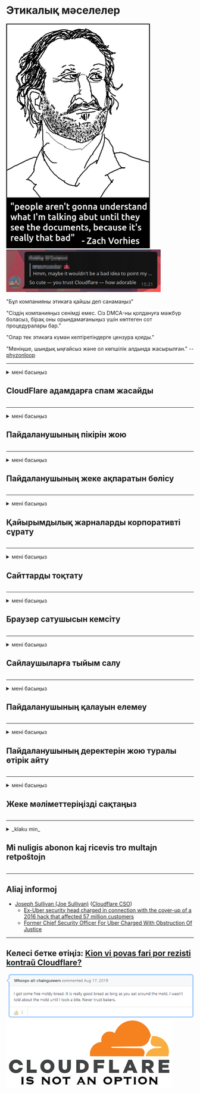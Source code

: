 # Этикалық мәселелер

![](../image/itsreallythatbad.jpg)
![](../image/telegram/c81238387627b4bfd3dcd60f56d41626.jpg)

"Бұл компанияны этикаға қайшы деп санамаңыз"

"Сіздің компанияңыз сенімді емес. Сіз DMCA-ны қолдануға мәжбүр боласыз, бірақ оны орындамағаныңыз үшін көптеген сот процедуралары бар."

"Олар тек этикаға күмән келтіретіндерге цензура қояды."

"Меніңше, шындық ыңғайсыз және ол көпшілік алдында жасырылған."  -- [phyzonloop](https://twitter.com/phyzonloop)


---


<details>
<summary>мені басыңыз

## CloudFlare адамдарға спам жасайды
</summary>


Cloudflare бұлттық емес пайдаланушыларға спам хаттарын жіберуде.

- Тек тіркелген абоненттерге электрондық пошталарды жіберіңіз
- Пайдаланушы «тоқта» десе, электрондық поштаны жіберуді доғарыңыз

Бұл қарапайым. Бірақ Cloudflare бәрібір.
Cloudflare олардың қызметін пайдалану барлық спамерлерді немесе шабуылдаушыларды тоқтата алады дейді.
Cloudflare-ді іске қоспай-ақ қалай тоқтата аламыз?


| 🖼 | 🖼 |
| --- | --- |
| ![](../image/cfspam01.jpg) | ![](../image/cfspam03.jpg) |
| ![](../image/cfspam02.jpg) | ![](../image/cfspambrittany.jpg)<br>![](../image/cfspamtwtr.jpg) |

</details>

---

<details>
<summary>мені басыңыз

## Пайдаланушының пікірін жою
</summary>


Cloudflare цензурасы теріс пікірлер.
Егер сіз Twitter-де Cloudflare-ге қарсы мәтін жарияласаңыз, сізде Cloudflare қызметкерінен «Жоқ, олай емес» хабарламасы бар жауап алуға мүмкіндік бар.
Егер сіз кез-келген шолу сайтына теріс пікір қалдырсаңыз, олар оны цензурадан өткізуге тырысады.


| 🖼 | 🖼 |
| --- | --- |
| ![](../image/cfcenrev_01.jpg)<br>![](../image/cfcenrev_02.jpg) | ![](../image/cfcenrev_03.jpg) |

</details>

---

<details>
<summary>мені басыңыз

## Пайдаланушының жеке ақпаратын бөлісу
</summary>


Cloudflare-де жаппай қысым көрсету проблемасы бар.
Cloudflare орналастырылған сайттарға шағымданатындардың жеке ақпараттарымен бөліседі.
Олар кейде сізден шынайы куәлігіңізді көрсетуіңізді сұрайды.
Егер сізді қорлау, шабуылдау, лақтыру немесе өлтіруді қаламасаңыз, Cloudflared веб-сайттарынан аулақ болғаныңыз жөн.


| 🖼 | 🖼 |
| --- | --- |
| ![](../image/cfdox_what.jpg) | ![](../image/cfdox_swat.jpg) |
| ![](../image/cfdox_kill.jpg) | ![](../image/cfdox_threat.jpg) |
| ![](../image/cfdox_dox.jpg) | ![](../image/cfdox_ex1.jpg)<br>![](../image/cfdox_ex2.jpg) |

</details>

---

<details>
<summary>мені басыңыз

## Қайырымдылық жарналарды корпоративті сұрату
</summary>


CloudFlare қайырымдылық жарналарын сұрайды.
Америкалық корпорацияның себептері бар коммерциялық емес ұйымдармен бірге қайырымдылық көмек сұрайтындығы өте өкінішті.
Егер сіз адамдарға тосқауыл қоюды немесе басқа адамдардың уақытын ысырап етуді ұнататын болсаңыз, Cloudflare қызметкерлеріне пиццаларға тапсырыс бергіңіз келуі мүмкін.


![](../image/cfdonate.jpg)

</details>

---

<details>
<summary>мені басыңыз

## Сайттарды тоқтату
</summary>


Сіздің сайтыңыз кенеттен құлдырап кетсе не істейсіз?
Cloudflare пайдаланушының конфигурациясын жойып жатыр немесе ешқандай қызметті ескертусіз тоқтатады деген ақпараттар бар.
Жақсы провайдер табуға кеңес береміз.

![](../image/cftmnt.jpg)

</details>

---

<details>
<summary>мені басыңыз

## Браузер сатушысын кемсіту
</summary>


CloudFlare Firefox-ті пайдаланатындарға Tor-браузерден тыс қолданушыларға дұшпандылықпен қарауды ұсынады.
Ақысыз javascript-ті орындаудан заңды түрде бас тартатын Tor қолданушылары да қастықпен қарайды.
Бұл қол жетімділік теңсіздігі желілік бейтараптықты бұзу және билікті теріс пайдалану болып табылады.

![](../image/browdifftbcx.gif)

- Сол жақта: Tor браузері, оң жақта: Chrome. Сол IP мекен-жайы.

![](../image/browserdiff.jpg)

- Сол жақта: Tor шолғышында Javascript өшірілген, куки қосылған
- Оң жақта: Javascript қосылған, Cookie өшірілген

![](../image/cfsiryoublocked.jpg)

- Tor (Clearnet IP) жоқ QuteBrowser (қосымша шолғыш)

| ***Браузер*** | ***Қолмен емдеу*** |
| --- | --- |
| Tor Browser (Javascript қосылған) | кіруге рұқсат етілген |
| Firefox (Javascript қосылған) | қол жетімділік бұзылған |
| Chromium (Javascript қосылған) | қол жетімділік бұзылған |
| Chromium or Firefox (Javascript өшірілген) | рұқсат жоқ |
| Chromium or Firefox (Cookie өшірілген) | рұқсат жоқ |
| QuteBrowser | рұқсат жоқ |
| lynx | рұқсат жоқ |
| w3m | рұқсат жоқ |
| wget | рұқсат жоқ |


Неліктен оңай қиындықты шешу үшін Дыбыс түймесін пайдаланбасқа?

Ия, дыбыстық батырма бар, бірақ Tor әрдайым жұмыс істемейді.
Сіз оны басқан кезде аласыз:

```
Кейінірек қайталап көріңіз
Компьютеріңізде немесе желіңізде автоматты сұраулар жіберілуі мүмкін.
Пайдаланушыларымызды қорғау үшін дәл қазір сұрауыңызды өңдей алмаймыз.
Қосымша ақпарат алу үшін біздің анықтама бетіне кіріңіз
```

</details>

---

<details>
<summary>мені басыңыз

## Сайлаушыларға тыйым салу
</summary>


АҚШ штаттарындағы сайлаушылар дауыс беру үшін өздері тұратын штаттағы мемлекеттік хатшының веб-сайты арқылы тіркеледі.
Республикалық бақылаудағы мемлекеттік хатшы кеңселері Cloudflare арқылы мемлекеттік хатшының веб-сайтына прокси жасау арқылы сайлаушыларға тыйым салумен айналысады.
Cloudflare компаниясының Tor пайдаланушыларына қастықпен қарауы, оның MITM-дің орталықтандырылған ғаламдық бақылау пункті ретіндегі орны және оның зиянды рөлі болашақ сайлаушыларды тіркеуден бас тартуға мәжбүр етеді.
Либералдар жеке өмірді қабылдауға бейім.
Сайлаушыларды тіркеу нысандары сайлаушының саяси сенімі, жеке мекен-жайы, әлеуметтік нөмірі және туған жылы туралы құпия ақпаратты жинайды.
Көптеген штаттар сол ақпараттың ішкі жиынтығын тек қол жетімді етеді, бірақ Cloudflare бұл ақпаратты біреу дауыс беруге тіркелген кезде көреді.

Қағазды тіркеу Cloudflare-ны айналып өтпейтініне назар аударыңыз, өйткені деректерді енгізу жөніндегі мемлекеттік хатшы қызметкерлері Cloudflare веб-сайтының мәліметтерді енгізу үшін қолданатын шығар.

| 🖼 | 🖼 |
| --- | --- |
| ![](../image/cfvotm_01.jpg) | ![](../image/cfvotm_02.jpg) |

- Change.org - дауыстарды жинап, шаралар қабылдауға арналған танымал сайт.
“барлық жерде адамдар науқанды бастайды, қолдаушыларды жұмылдырады және шешім қабылдау үшін шешім қабылдаушылармен жұмыс істейді.”
Өкінішке орай, Cloudflare агрессивті фильтрінің арқасында көптеген адамдар Change.org сайттарын мүлде көре алмайды.
Оларға петицияға қол қоюға тыйым салынуда, осылайша оларды демократиялық процесстен шығарады.
Бұлтты емес платформаны қолдану, мысалы, OpenPetition, мәселені шешуге көмектеседі.

| 🖼 | 🖼 |
| --- | --- |
| ![](../image/changeorgasn.jpg) | ![](../image/changeorgtor.jpg) |

- Cloudflare-дің «Афиниялық жоба» мемлекеттік және жергілікті сайлау сайттарына кәсіпорын деңгейінде тегін қорғауды ұсынады.
Олар «өздерінің сайлаушылары сайлау туралы ақпаратқа және сайлаушыларды тіркеуге қол жеткізе алады» деді, бірақ бұл жалған, өйткені көптеген адамдар сайтты мүлде қарай алмайды.

</details>

---

<details>
<summary>мені басыңыз

## Пайдаланушының қалауын елемеу
</summary>


Егер сіз бірдеңеден бас тартсаңыз, сіз бұл туралы ешқандай электрондық пошта хабарламасын алмайсыз деп күтесіз.
Cloudflare пайдаланушының қалауын елемейді және тұтынушының келісімінсіз үшінші тарап корпорацияларымен бөліседі.
Егер сіз олардың тегін жоспарын пайдалансаңыз, олар кейде сізге ай сайынғы жазылымды сатып алуды сұрайтын электрондық поштаны жібереді.

![](../image/cfviopl_tp.jpg)

</details>

---

<details>
<summary>мені басыңыз

## Пайдаланушының деректерін жою туралы өтірік айту
</summary>


Бұл бұрынғы Cloudflare клиенттерінің блогына сәйкес Cloudflare тіркелгілерді жою туралы өтірік айтады.
Қазір көптеген компаниялар тіркелгіңізді жапқаннан немесе жойғаннан кейін сіздің деректеріңізді сақтайды.
Жақсы компаниялардың көпшілігі бұл туралы өздерінің құпиялылық саясатында айтады.
Бұлттар? Жоқ

```
2019-08-05 CloudFlare маған тіркелгімді алып тастағандары туралы растау жіберді.
2019-10-02 Мен CloudFlare-ден «мен клиент болғандықтан» хат алдым
```

Cloudflare «алып тастау» сөзі туралы білмеді.
Егер ол шынымен алынып тасталса, неге бұрынғы тұтынушыға электронды хат келді?
Ол сондай-ақ Cloudflare құпиялылық саясатында бұл туралы айтылмағанын айтты.

```
Олардың жаңа құпиялылық саясаты бір жыл ішінде деректерді сақтау туралы ештеңе айтпайды.
```

![](../image/cfviopl_notdel.jpg)

Cloudflare-ге, егер олардың құпиялылық саясаты LIE болса, оған қалай сенуге болады?

</details>

---

<details>
<summary>мені басыңыз

## Жеке мәліметтеріңізді сақтаңыз
</summary>


Cloudflare есептік жазбасын жою қиын емес.

```
«Есептік жазба» санатын қолдана отырып, қолдау билетін ұсыныңыз,
және хабарламаның негізгі бөлімінде тіркелгіні жоюды сұрау.
Жоюды сұрамас бұрын есептік жазбаңызда домендер немесе несие карталары болмауы керек.
```

Сізге бұл растау туралы хабарлама келеді.

![](../image/cf_deleteandkeep.jpg)

«Біз сіздің сұрауыңызды өңдеуді бастадық», бірақ «біз сіздің жеке мәліметтеріңізді сақтауды жалғастырамыз».

Сіз бұған «сене» аласыз ба?

</details>

---

<details>
<summary>_klaku min_

## Mi nuligis abonon kaj ricevis tro multajn retpoŝtojn
</summary>


La uzanto nuligis sian 'Cloudflare stream' abonon kaj li ricevas retpoŝtajn memorigilojn ĉiutage por rememorigi lin pri nuligita abono.
Ne estas malaprobita butono. Kiel vi ĉesas ĉi tiun frenezon?

![](../image/barrageemailcancelsubscription.jpg)

Cloudflare diris al ĉi tiu uzanto kontakti subtenteamo kaj peti ĉiujn viajn enhavojn forigi.

- [t](https://web.archive.org/web/20210412165334/https://twitter.com/JohnHaldson/status/1381651569247088650)

</details>

---

## Aliaj informoj

- [Joseph Sullivan (Joe Sullivan)](../cloudflare_inc/cloudflare_members.md) ([Cloudflare CSO](https://twitter.com/eastdakota/status/1296522269313785862))
  - [Ex-Uber security head charged in connection with the cover-up of a 2016 hack that affected 57 million customers](https://www.businessinsider.com/uber-data-hack-security-head-joe-sullivan-charged-cover-up-2020-8)
  - [Former Chief Security Officer For Uber Charged With Obstruction Of Justice](https://www.justice.gov/usao-ndca/pr/former-chief-security-officer-uber-charged-obstruction-justice)


---

## Келесі бетке өтіңіз:   [Kion vi povas fari por rezisti kontraŭ Cloudflare?](kk.action.md)

![](../image/freemoldybread.jpg)
![](../image/cfisnotanoption.jpg)
